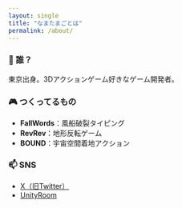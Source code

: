 ```yaml
---
layout: single
title: "なまたまごとは"
permalink: /about/
---
```


### 🧠 誰？

東京出身。3Dアクションゲーム好きなゲーム開発者。  

### 🎮 つくってるもの

- **FallWords**：風船破裂タイピング
- **RevRev**：地形反転ゲーム
- **BOUND**：宇宙空間着地アクション

### 📫 SNS

- [X（旧Twitter）](https://twitter.com/egg_3d)
- [UnityRoom](https://unityroom.com/users/egg3d)
